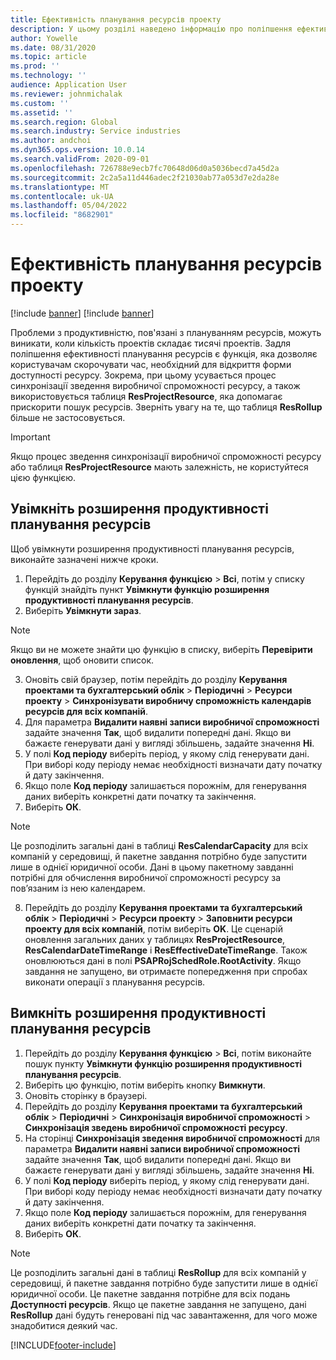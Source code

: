 ```yaml
---
title: Ефективність планування ресурсів проекту
description: У цьому розділі наведено інформацію про поліпшення ефективності планування ресурсів для великої кількості проектів.
author: Yowelle
ms.date: 08/31/2020
ms.topic: article
ms.prod: ''
ms.technology: ''
audience: Application User
ms.reviewer: johnmichalak
ms.custom: ''
ms.assetid: ''
ms.search.region: Global
ms.search.industry: Service industries
ms.author: andchoi
ms.dyn365.ops.version: 10.0.14
ms.search.validFrom: 2020-09-01
ms.openlocfilehash: 726788e9ecb7fc70648d06d0a5036becd7a45d2a
ms.sourcegitcommit: 2c2a5a11d446adec2f21030ab77a053d7e2da28e
ms.translationtype: MT
ms.contentlocale: uk-UA
ms.lasthandoff: 05/04/2022
ms.locfileid: "8682901"
---
```

# <a name="project-resource-scheduling-performance"></a>Ефективність планування ресурсів проекту

[!include [banner](../includes/banner.md)]
[!include [banner](../includes/preview-banner.md)]


Проблеми з продуктивністю, пов'язані з плануванням ресурсів, можуть виникати, коли кількість проектів складає тисячі проектів. Задля поліпшення ефективності планування ресурсів є функція, яка дозволяє користувачам скорочувати час, необхідний для відкриття форми доступності ресурсу. Зокрема, при цьому усувається процес синхронізації зведення виробничої спроможності ресурсу, а також використовується таблиця **ResProjectResource**, яка допомагає прискорити пошук ресурсів. Зверніть увагу на те, що таблиця **ResRollup** більше не застосовується.

> [!IMPORTANT]
> Якщо процес зведення синхронізації виробничої спроможності ресурсу або таблиця **ResProjectResource** мають залежність, не користуйтеся цією функцією.

## <a name="enable-resource-scheduling-performance-enhancement"></a>Увімкніть розширення продуктивності планування ресурсів
Щоб увімкнути розширення продуктивності планування ресурсів, виконайте зазначені нижче кроки.

1. Перейдіть до розділу **Керування функцією** > **Всі**, потім у списку функцій знайдіть пункт **Увімкнути функцію розширення продуктивності планування ресурсів**.
2. Виберіть **Увімкнути зараз**.

> [!NOTE]
> Якщо ви не можете знайти цю функцію в списку, виберіть **Перевірити оновлення**, щоб оновити список.

3. Оновіть свій браузер, потім перейдіть до розділу **Керування проектами та бухгалтерський облік** > **Періодичні** > **Ресурси проекту** > **Синхронізувати виробничу спроможність календарів ресурсів для всіх компаній**.
4. Для параметра **Видалити наявні записи виробничої спроможності** задайте значення **Так**, щоб видалити попередні дані. Якщо ви бажаєте генерувати дані у вигляді збільшень, задайте значення **Ні**.
5. У полі **Код періоду** виберіть період, у якому слід генерувати дані. При виборі коду періоду немає необхідності визначати дату початку й дату закінчення.
6. Якщо поле **Код періоду** залишається порожнім, для генерування даних виберіть конкретні дати початку та закінчення.
7. Виберіть **ОК**.

 > [!NOTE]
 > Це розподілить загальні дані в таблиці **ResCalendarCapacity** для всіх компаній у середовищі, й пакетне завдання потрібно буде запустити лише в однієї юридичної особи. Дані в цьому пакетному завданні потрібні для обчислення виробничої спроможності ресурсу за пов’язаним із нею календарем.

8. Перейдіть до розділу **Керування проектами та бухгалтерський облік** > **Періодичні** > **Ресурси проекту** > **Заповнити ресурси проекту для всіх компаній**, потім виберіть **OK**. Це сценарій оновлення загальних даних у таблицях **ResProjectResource**, **ResCalendarDateTimeRange** і **ResEffectiveDateTimeRange**. Також оновлюються дані в полі **PSAPRojSchedRole.RootActivity**. Якщо завдання не запущено, ви отримаєте попередження при спробах виконати операції з планування ресурсів.
 
## <a name="turn-off-resource-scheduling-performance-enhancement"></a>Вимкніть розширення продуктивності планування ресурсів

1. Перейдіть до розділу **Керування функцією** > **Всі**, потім виконайте пошук пункту **Увімкнути функцію розширення продуктивності планування ресурсів**.
2. Виберіть цю функцію, потім виберіть кнопку **Вимкнути**.
3. Оновіть сторінку в браузері.
4. Перейдіть до розділу **Керування проектами та бухгалтерський облік** > **Періодичні** > **Синхронізація виробничої спроможності** > **Синхронізація зведень виробничої спроможності ресурсу**.
5. На сторінці **Синхронізація зведення виробничої спроможності** для параметра **Видалити наявні записи виробничої спроможності** задайте значення **Так**, щоб видалити попередні дані. Якщо ви бажаєте генерувати дані у вигляді збільшень, задайте значення **Ні**.
6. У полі **Код періоду** виберіть період, у якому слід генерувати дані. При виборі коду періоду немає необхідності визначати дату початку й дату закінчення.
7. Якщо поле **Код періоду** залишається порожнім, для генерування даних виберіть конкретні дати початку та закінчення.
8. Виберіть **ОК**.

> [!NOTE]
> Це розподілить загальні дані в таблиці **ResRollup** для всіх компаній у середовищі, й пакетне завдання потрібно буде запустити лише в однієї юридичної особи. Це пакетне завдання потрібне для всіх подань **Доступності ресурсів**. Якщо це пакетне завдання не запущено, дані **ResRollup** дані будуть генеровані під час завантаження, для чого може знадобитися деякий час.


[!INCLUDE[footer-include](../includes/footer-banner.md)]